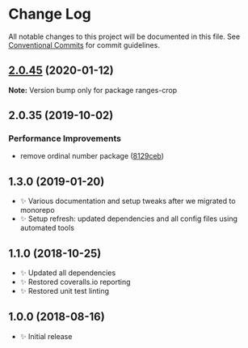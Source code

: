 # Change Log

All notable changes to this project will be documented in this file.
See [Conventional Commits](https://conventionalcommits.org) for commit guidelines.

## [2.0.45](https://gitlab.com/codsen/codsen/compare/ranges-crop@2.0.44...ranges-crop@2.0.45) (2020-01-12)

**Note:** Version bump only for package ranges-crop





## 2.0.35 (2019-10-02)

### Performance Improvements

- remove ordinal number package ([8129ceb](https://gitlab.com/codsen/codsen/commit/8129ceb))

## 1.3.0 (2019-01-20)

- ✨ Various documentation and setup tweaks after we migrated to monorepo
- ✨ Setup refresh: updated dependencies and all config files using automated tools

## 1.1.0 (2018-10-25)

- ✨ Updated all dependencies
- ✨ Restored coveralls.io reporting
- ✨ Restored unit test linting

## 1.0.0 (2018-08-16)

- ✨ Initial release
